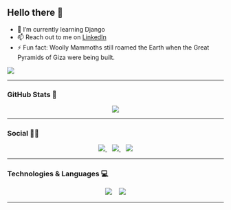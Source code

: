 ## Hello there 👋

- 🌱 I’m currently learning Django
- 📫 Reach out to me on [LinkedIn](https://www.linkedin.com/in/bossever)
- ⚡ Fun fact: Woolly Mammoths still roamed the Earth when the Great Pyramids of Giza were being built.

![](https://komarev.com/ghpvc/?username=bossever&color=blue&style=flat-square)

______________________________________________________________________

### GitHub Stats 💯

<p align="center">
  <a href="#">
    <img src="https://github-readme-stats.vercel.app/api?username=bossever&show_icons=true&theme=dark&count_private=true&hide=stars&hide_border=true&include_all_commits=true&hide_rank=true&custom_title=bossever's+GitHub+stats"/>
  </a>
</p>

______________________________________________________________________

### Social 👨👩

<p align="center">
  <a href="mailto:ashusachan01@gmail.com">
    <img src="https://img.shields.io/badge/Gmail-D14836?style=for-the-badge&logo=gmail&logoColor=white" />
  </a> &nbsp;&nbsp;
  <a href="https://www.linkedin.com/in/bossever/">
    <img src="https://img.shields.io/badge/LinkedIn-0077B5?style=for-the-badge&logo=linkedin&logoColor=white" />
  </a> &nbsp;&nbsp;
  <a href="https://www.instagram.com/_bossever_/">
    <img src="https://img.shields.io/badge/Instagram-E4405F?style=for-the-badge&logo=instagram&logoColor=white" />
  </a>  
</p>

______________________________________________________________________

### Technologies & Languages 💻
<p align="center">
    <img src="https://img.shields.io/badge/Java-ED8B00?style=for-the-badge&logo=java&logoColor=white" /> &nbsp;&nbsp;
    <!--  <img src="https://img.shields.io/badge/Markdown-000000?style=for-the-badge&logo=markdown&logoColor=white" /> &nbsp;&nbsp;  -->
  	<img src="https://img.shields.io/badge/Linux-FCC624?style=for-the-badge&logo=linux&logoColor=black" />
</p>

______________________________________________________________________

<!-- ![Top Langs](https://github-readme-stats.vercel.app/api/top-langs/?username=bossever&layout=compact)  -->

